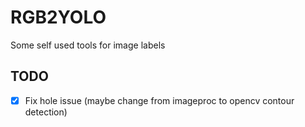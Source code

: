 # RGB2YOLO
Some self used tools for image labels

## TODO
- [x] Fix hole issue (maybe change from imageproc to opencv contour detection)